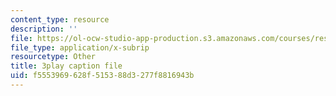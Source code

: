 ```yaml
---
content_type: resource
description: ''
file: https://ol-ocw-studio-app-production.s3.amazonaws.com/courses/res-6-006-video-demonstrations-in-lasers-and-optics-spring-2008/f5553969628f515388d3277f8816943b_FVXkoNuI7bM.vtt
file_type: application/x-subrip
resourcetype: Other
title: 3play caption file
uid: f5553969-628f-5153-88d3-277f8816943b
---
```

